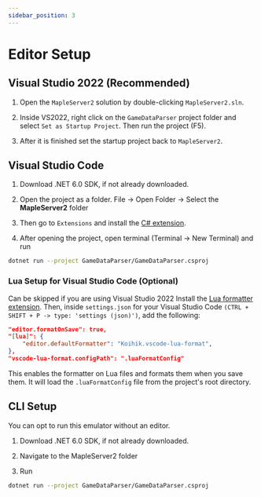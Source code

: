```yaml
---
sidebar_position: 3
---
```


# Editor Setup

## Visual Studio 2022 (Recommended)

1. Open the `MapleServer2` solution by double-clicking `MapleServer2.sln`.

2. Inside VS2022, right click on the `GameDataParser` project folder and select `Set as Startup Project`. Then run the project (F5).

3. After it is finished set the startup project back to `MapleServer2`.

## Visual Studio Code

1. Download .NET 6.0 SDK, if not already downloaded.

2. Open the project as a folder. File -> Open Folder -> Select the **MapleServer2** folder

3. Then go to `Extensions` and install the [C# extension](https://marketplace.visualstudio.com/items?itemName=ms-dotnettools.csharp).

4. After opening the project, open terminal (Terminal -> New Terminal) and run

```sh
dotnet run --project GameDataParser/GameDataParser.csproj
```

### Lua Setup for Visual Studio Code (Optional)

Can be skipped if you are using Visual Studio 2022 Install the [Lua formatter extension](https://marketplace.visualstudio.com/items?itemName=Koihik.vscode-lua-format&ssr=false#overview). Then, inside `settings.json` for your Visual Studio Code `(CTRL + SHIFT + P -> type: 'settings (json)')`, add the following:

```json
"editor.formatOnSave": true,
"[lua]": {
    "editor.defaultFormatter": "Koihik.vscode-lua-format",
},
"vscode-lua-format.configPath": ".luaFormatConfig"
```

This enables the formatter on Lua files and formats them when you save them. It will load the `.luaFormatConfig` file from the project's root directory.

## CLI Setup

You can opt to run this emulator without an editor.

1. Download .NET 6.0 SDK, if not already downloaded.

2. Navigate to the MapleServer2 folder

3. Run

```sh
dotnet run --project GameDataParser/GameDataParser.csproj
```
